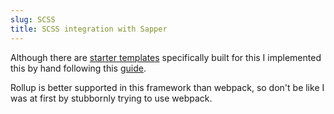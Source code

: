 ```yaml
---
slug: SCSS
title: SCSS integration with Sapper
---
```

Although there are [starter templates](https://github.com/markoboy/svelte-webpack-babel-scss) specifically built for this I implemented this by hand following this [guide](https://medium.com/@sean_27490/svelte-sapper-with-sass-271fff662da9).

Rollup is better supported in this framework than webpack, so don't be like I was at first by stubbornly trying to use webpack.

